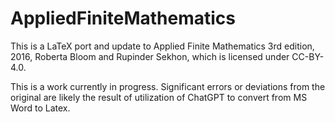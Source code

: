# AppliedFiniteMathematics
This is a LaTeX port and update to Applied Finite Mathematics 3rd edition, 2016, Roberta Bloom and Rupinder Sekhon, which is licensed under CC-BY-4.0.

This is a work currently in progress. Significant errors or deviations from the original are likely the result of utilization of ChatGPT to convert from MS Word to Latex.
